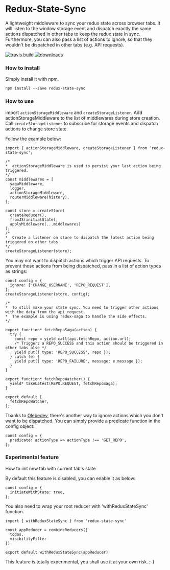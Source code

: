 # Redux-State-Sync

A lightweight middleware to sync your redux state across browser tabs. It will listen to the window storage event and dispatch exactly the same actions dispatched in other tabs to keep the redux state in sync. Furthermore, you can also pass a list of actions to ignore, so that they wouldn't be dispatched in other tabs (e.g. API requests).

[![travis build](https://img.shields.io/travis/AOHUA/redux-state-sync.svg)](https://travis-ci.org/AOHUA/redux-state-sync)
[![downloads](https://img.shields.io/npm/dm/redux-state-sync.svg)](https://www.npmjs.com/package/redux-state-sync)

### How to install

Simply install it with npm.

```
npm install --save redux-state-sync
```

### How to use

import `actionStorageMiddleware` and `createStorageListener`.
Add actionStorageMiddleware to the list of middlewares during store creation.
Call `createStorageListener` to subscribe for storage events and dispatch actions to change store state.

Follow the example below:

```
import { actionStorageMiddleware, createStorageListener } from 'redux-state-sync';

/*
*  actionStorageMiddleware is used to persist your last action being triggered.
*/
const middlewares = [
  sagaMiddleware,
  logger,
  actionStorageMiddleware,
  routerMiddleware(history),
];

const store = createStore(
  createReducer(),
  fromJS(initialState),
  applyMiddleware(...middlewares)
);
/*
*  Create a listener on store to dispatch the latest action being triggered on other tabs.
*/
createStorageListener(store);
```

You may not want to dispatch actions which trigger API requests. To prevent those actions from being dispatched, pass in a list of action types as strings:

```
const config = {
  ignore: ['CHANGE_USERNAME', 'REPO_REQUEST'],
};
createStorageListener(store, config);

/*
*  To still make your state sync. You need to trigger other actions with the data from the api request.
*  The example is using redux-saga to handle the side effects.
*/

export function* fetchRepoSaga(action) {
  try {
    const repo = yield call(api.fetchRepo, action.url);
    /* Triggers a REPO_SUCCESS and this action should be triggered in other tabs also */
    yield put({ type: 'REPO_SUCCESS', repo });
  } catch (e) {
    yield put({ type: 'REPO_FAILURE', message: e.message });
  }
}

export function* fetchRepoWatcher() {
  yield* takeLatest(REPO.REQUEST, fetchRepoSaga);
}

export default [
  fetchRepoWatcher,
];
```

Thanks to [Olebedev](https://github.com/olebedev), there's another way to ignore actions which you don't want to be dispatched. You can simply provide a predicate function in the config object:

```
const config = {
  predicate: actionType => actionType !== 'GET_REPO',
};
```

### Experimental feature

How to init new tab with current tab's state

By default this feature is disabled, you can enable it as below:

```
const config = {
  initiateWithState: true,
};
```

You also need to wrap your root reducer with 'withReduxStateSync' function.
```
import { withReduxStateSync } from 'redux-state-sync'
 
const appReducer = combineReducers({
  todos,
  visibilityFilter
})

export default withReduxStateSync(appReducer)
```

This feature is totally experimental, you shall use it at your own risk. ;-)
